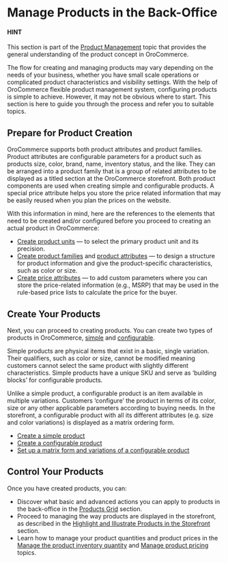 <a id="doc-products-before-you-begin"></a>

# Manage Products in the Back-Office

<!-- begin_product_configuration -->

#### HINT
This section is part of the [Product Management](../../../concept-guides/product-management/index.md#concept-guides-product-management) topic that provides the general understanding of the product concept in OroCommerce.

The flow for creating and managing products may vary depending on the needs of your business, whether you have small scale operations or complicated product characteristics and visibility settings. With the help of OroCommerce flexible product management system, configuring products is simple to achieve. However, it may not be obvious where to start. This section is here to guide you through the process and refer you to suitable topics.

## Prepare for Product Creation

OroCommerce supports both product attributes and product families. Product attributes are configurable parameters for a product such as products size, color, brand, name, inventory status, and the like. They can be arranged into a product family that is a group of related attributes to be displayed as a titled section at the OroCommerce storefront. Both product components are used when creating simple and configurable products. A special price attribute helps you store the price related information that may be easily reused when you plan the prices on the website.

With this information in mind, here are the references to the elements that need to be created and/or configured before you proceed to creating an actual product in OroCommerce:

* [Create product units](product-units/index.md#user-guide-products-product-units-in-use) — to select the primary product unit and its precision.
* [Create product families](../product-families/index.md#products-product-families) and [product attributes](../product-attributes/index.md#products-product-attributes) — to design a structure for product information and give the product-specific characteristics, such as color or size.
* [Create price attributes](../price-attributes/index.md#user-guide-products-price-attributes) — to add custom parameters where you can store the price-related information (e.g., MSRP) that may be used in the rule-based price lists to calculate the price for the buyer.

<a id="doc-products-actions-create"></a>

## Create Your Products

Next, you can proceed to creating products. You can create two types of products in OroCommerce, [simple](../../../glossary.md#term-Simple-Product) and [configurable](../../../glossary.md#term-Configurable-Product).

Simple products are physical items that exist in a basic, single variation. Their qualifiers, such as color or size, cannot be modified meaning customers cannot select the same product with slightly different characteristics. Simple products have a unique SKU and serve as ‘building blocks’ for configurable products.

Unlike a simple product, a configurable product is an item available in multiple variations. Customers ‘configure’ the product in terms of its color, size or any other applicable parameters according to buying needs. In the storefront, a configurable product with all its different attributes (e.g. size and color variations) is displayed as a matrix ordering form.

* [Create a simple product](create-simple.md#products-products-create-simple-product)
* [Create a configurable product](create-complex.md#products-products-create-config-product)
* [Set up a matrix form and variations of a configurable product](../../system/configuration/commerce/product/global-configurable-products.md#config-guide-landing-commerce-products-configurable-products)

## Control Your Products

Once you have created products, you can:

* Discover what basic and advanced actions you can apply to products in the back-office in the [Products Grid](manage/index.md#doc-products-characteristics) section.
* Proceed to managing the way products are displayed in the storefront, as described in the [Highlight and Illustrate Products in the Storefront](../../../concept-guides/product-management/index.md#highlight-products-on-the-storefront) section.
* Learn how to manage your product quantities and product prices in the [Manage the product inventory quantity](manage/manage-inventory.md#doc-products-actions-manage-inventory) and [Manage product pricing](manage/view-product-prices.md#view-and-filter-product-prices) topics.

<!-- finish_product_configuration -->
